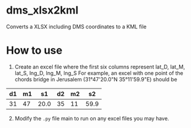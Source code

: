 # dms_xlsx2kml
Converts a XLSX including DMS coordinates to a KML file


# How to use
1. Create an excel file where the first six columns represent lat_D, lat_M, lat_S, lng_D, lng_M, lng_S 
For example, an excel with one point of the chords bridge in Jerusalem (31°47'20.0"N 35°11'59.9"E) should be
 
| d1 | m1 | s1   | d2 | m2 | s2   |
|----|----|------|----|----|------|
| 31 | 47 | 20.0 | 35 | 11 | 59.9 |


2. Modify the `.py` file main to run on any excel files you may have.
